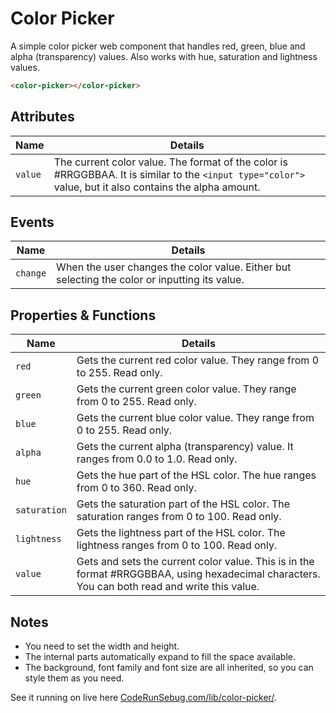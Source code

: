# Color Picker

A simple color picker web component that handles red, green, blue and alpha (transparency) values. Also works with hue, saturation and lightness values.

```html
<color-picker></color-picker>
```

## Attributes

|Name|Details|
|---|---|
|`value`|The current color value. The format of the color is #RRGGBBAA. It is similar to the `<input type="color">` value, but it also contains the alpha amount.|

## Events

|Name|Details|
|---|---|
|`change`|When the user changes the color value. Either but selecting the color or inputting its value.|

## Properties & Functions

|Name|Details|
|---|---|
|`red`|Gets the current red color value. They range from 0 to 255. Read only.|
|`green`|Gets the current green color value. They range from 0 to 255. Read only.|
|`blue`|Gets the current blue color value. They range from 0 to 255. Read only.|
|`alpha`|Gets the current alpha (transparency) value. It ranges from 0.0 to 1.0. Read only.|
|`hue`|Gets the hue part of the HSL color. The hue ranges from 0 to 360. Read only.|
|`saturation`|Gets the saturation part of the HSL color. The saturation ranges from 0 to 100. Read only.|
|`lightness`|Gets the lightness part of the HSL color. The lightness ranges from 0 to 100. Read only.|
|`value`|Gets and sets the current color value. This is in the format #RRGGBBAA, using hexadecimal characters. You can both read and write this value.|

## Notes

- You need to set the width and height.
- The internal parts automatically expand to fill the space available.
- The background, font family and font size are all inherited, so you can style them as you need.


See it running on live here [CodeRunSebug.com/lib/color-picker/](https://coderundebug.com/lib/color-picker/).
